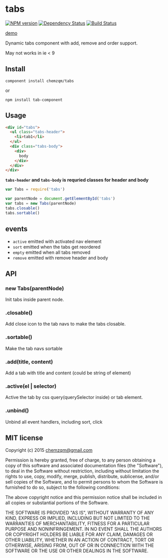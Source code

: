 # tabs

[![NPM version](https://img.shields.io/npm/v/tab-component.svg?style=flat-square)](https://www.npmjs.com/package/tab-component)
[![Dependency Status](https://img.shields.io/david/chemzqm/tabs.svg?style=flat-square)](https://david-dm.org/chemzqm/tabs)
[![Build Status](https://img.shields.io/travis/chemzqm/tabs/master.svg?style=flat-square)](http://travis-ci.org/chemzqm/tabs)

[demo](http://chemzqm.github.io/tabs/)

Dynamic tabs component with add, remove and order support.

May not works in ie < 9

## Install

    component install chemzqm/tabs

or

    npm install tab-component

## Usage

``` html
<div id="tabs">
  <ul class="tabs-header">
    <li>tab1</li>
  </ul>
  <div class="tabs-body">
    <div>
      body
    </div>
  </div>
</div>
```

__`tabs-header` and `tabs-body` is requried classes for header and body__

```js
var Tabs = require('tabs')

var parentNode = document.getElementById('tabs')
var tabs = new Tabs(parentNode)
tabs.closable()
tabs.sortable()
```
## events

* `active` emitted with activated nav element
* `sort` emitted when the tabs get reordered
* `empty` emitted when all tabs removed
* `remove` emitted with remove header and body

## API

### new Tabs(parentNode)

Init tabs inside parent node.

### .closable()

Add close icon to the tab navs to make the tabs closable.

### .sortable()

Make the tab navs sortable

### .add(title, content)

Add a tab with title and content (could be string of element)

### .active(el | selector)

Active the tab by css query(querySelector inside) or tab element.

### .unbind()

Unbind all event handlers, including sort, click

## MIT license

Copyright (c) 2015 chemzqm@gmail.com

Permission is hereby granted, free of charge, to any person obtaining a copy of this software and associated documentation files (the "Software"), to deal in the Software without restriction, including without limitation the rights to use, copy, modify, merge, publish, distribute, sublicense, and/or sell copies of the Software, and to permit persons to whom the Software is furnished to do so, subject to the following conditions:

The above copyright notice and this permission notice shall be included in all copies or substantial portions of the Software.

THE SOFTWARE IS PROVIDED "AS IS", WITHOUT WARRANTY OF ANY KIND, EXPRESS OR IMPLIED, INCLUDING BUT NOT LIMITED TO THE WARRANTIES OF MERCHANTABILITY, FITNESS FOR A PARTICULAR PURPOSE AND NONINFRINGEMENT. IN NO EVENT SHALL THE AUTHORS OR COPYRIGHT HOLDERS BE LIABLE FOR ANY CLAIM, DAMAGES OR OTHER LIABILITY, WHETHER IN AN ACTION OF CONTRACT, TORT OR OTHERWISE, ARISING FROM, OUT OF OR IN CONNECTION WITH THE SOFTWARE OR THE USE OR OTHER DEALINGS IN THE SOFTWARE.
